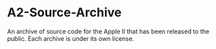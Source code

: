 # A2-Source-Archive
An archive of source code for the Apple II that has been released to the public. Each archive is under its own license.
